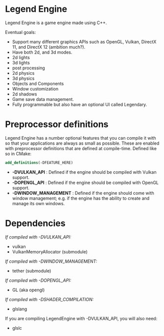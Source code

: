 # Legend Engine 

Legend Engine is a game engine made using C++.

Eventual goals:

* Support many different graphics APIs such as OpenGL, Vulkan, DirectX 11, and DirectX 12 (ambition much?).
* Have both 2d, and 3d modes.
* 2d lights
* 3d lights
* post processing
* 2d physics
* 3d physics
* Objects and Components
* Window customization
* 2d shadows
* Game save data management.
* Fully programmable but also have an optional UI called Legendary.

# Preprocessor definitions
Legend Engine has a number optional features that you can compile it with so that your applications are always as small as possible. These are enabled with preprocessor definitions that are defined at compile-time. Defined like so in CMake:
```cmake
add_definitions(-DFEATURE_HERE)
```

* **-DVULKAN_API** : Defined if the engine should be compiled with Vulkan support.
* **-DOPENGL_API** : Defined if the engine should be compiled with OpenGL support.
* **-DWINDOW_MANAGEMENT** : Defined if the engine should come with window management; e.g. if the engine has the ability to create and manage its own windows.

# Dependencies

*If compiled with -DVULKAN_API:*
* vulkan
* VulkanMemoryAllocator (submodule)

*If compiled with -DWINDOW_MANAGEMENT:*
* tether (submodule)

*If compiled with -DOPENGL_API:*
* GL (aka opengl)

*If compiled with -DSHADER_COMPILATION:*
* glslang

If you are compiling LegendEngine with -DVULKAN_API, you will also need:
* glslc
